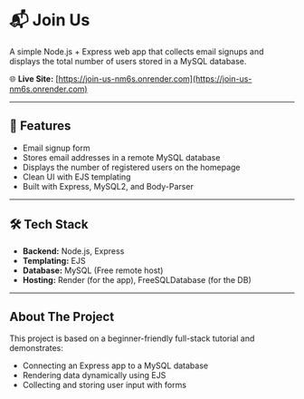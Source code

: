 # 📬 Join Us

A simple Node.js + Express web app that collects email signups and displays the total number of users stored in a MySQL database.

🌐 **Live Site:** [https://join-us-nm6s.onrender.com](https://join-us-nm6s.onrender.com)

---

## 📌 Features

- Email signup form
- Stores email addresses in a remote MySQL database
- Displays the number of registered users on the homepage
- Clean UI with EJS templating
- Built with Express, MySQL2, and Body-Parser

---

## 🛠️ Tech Stack

- **Backend:** Node.js, Express
- **Templating:** EJS
- **Database:** MySQL (Free remote host)
- **Hosting:** Render (for the app), FreeSQLDatabase (for the DB)

---

## About The Project

This project is based on a beginner-friendly full-stack tutorial and demonstrates:

- Connecting an Express app to a MySQL database
- Rendering data dynamically using EJS
- Collecting and storing user input with forms
